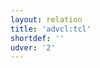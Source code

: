 ```yaml
---
layout: relation
title: 'advcl:tcl'
shortdef: ''
udver: '2'
---
```

<!-- Interlanguage links updated Út zář 29 20:31:41 CEST 2020 -->
